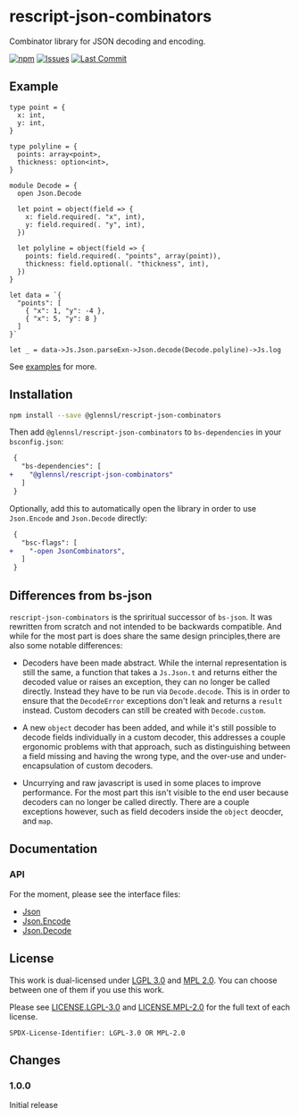 # rescript-json-combinators
Combinator library for JSON decoding and encoding.

[![npm](https://img.shields.io/npm/v/@glennsl/rescript-json-combinators.svg)](https://npmjs.org/@glennsl/rescript-json-combinators)
[![Issues](https://img.shields.io/github/issues/glennsl/rescript-json-combinators.svg)](https://github.com/glennsl/rescript-json-combinators/issues)
[![Last Commit](https://img.shields.io/github/last-commit/glennsl/rescript-json-combinators.svg)](https://github.com/glennsl/rescript-json-combinators/commits/master)


## Example

```rescript
type point = {
  x: int,
  y: int,
}

type polyline = {
  points: array<point>,
  thickness: option<int>,
}

module Decode = {
  open Json.Decode

  let point = object(field => {
    x: field.required(. "x", int),
    y: field.required(. "y", int),
  })

  let polyline = object(field => {
    points: field.required(. "points", array(point)),
    thickness: field.optional(. "thickness", int),
  })
}

let data = `{
  "points": [
    { "x": 1, "y": -4 },
    { "x": 5, "y": 8 }
  ]
}`

let _ = data->Js.Json.parseExn->Json.decode(Decode.polyline)->Js.log
```

See [examples](https://github.com/glennsl/rescript-json-combinators/blob/master/examples/) for more.


## Installation

```sh
npm install --save @glennsl/rescript-json-combinators
```

Then add `@glennsl/rescript-json-combinators` to `bs-dependencies` in your `bsconfig.json`:

```diff
 {
   "bs-dependencies": [
+    "@glennsl/rescript-json-combinators"
   ]
 }
```


Optionally, add this to automatically open the library in order to use `Json.Encode` and `Json.Decode` directly:

```diff
 {
   "bsc-flags": [
+    "-open JsonCombinators",
   ]
 }
```


## Differences from bs-json

`rescript-json-combinators` is the spriritual successor of `bs-json`. It was rewritten from scratch and not intended to be 
backwards compatible. And while for the most part is does share the same design principles,there are also some notable differences:

* Decoders have been made abstract. While the internal representation is still the same, a function that takes a `Js.Json.t`
and returns either the decoded value or raises an exception, they can no longer be called directly. Instead they have to be run
via `Decode.decode`. This is in order to ensure that the `DecodeError` exceptions don't leak and returns a `result`
instead. Custom decoders can still be created with `Decode.custom`.

* A new `object` decoder has been added, and while it's still possible to decode fields individually in a custom decoder, this
addresses a couple ergonomic problems with that approach, such as distinguishing between a field missing and having the wrong
type, and the over-use and under-encapsulation of custom decoders.

* Uncurrying and raw javascript is used in some places to improve performance. For the most part this isn't visible to the
end user because decoders can no longer be called directly. There are a couple exceptions however, such as field decoders inside
the `object` deocder, and `map`.


## Documentation

### API

For the moment, please see the interface files:

* [Json](https://github.com/glennsl/rescript-json-combinators/blob/master/src/Json.resi)
* [Json.Encode](https://github.com/glennsl/rescript-json-combinators/blob/master/src/Json_Encode.resi)
* [Json.Decode](https://github.com/glennsl/rescript-json-combinators/blob/master/src/Json_Decode.resi)


## License

This work is dual-licensed under [LGPL 3.0](https://choosealicense.com/licenses/lgpl-3.0/) and 
[MPL 2.0](https://choosealicense.com/licenses/mpl-2.0/). You can choose between one of them if you use this work.

Please see [LICENSE.LGPL-3.0](https://github.com/glennsl/rescript-json-combinators/blob/master/LICENSE.LGPL-3.0) and 
[LICENSE.MPL-2.0](https://github.com/glennsl/rescript-json-combinators/blob/master/LICENSE.MPL-2.0) for the full text of each license.

`SPDX-License-Identifier: LGPL-3.0 OR MPL-2.0`


## Changes

### 1.0.0
Initial release
